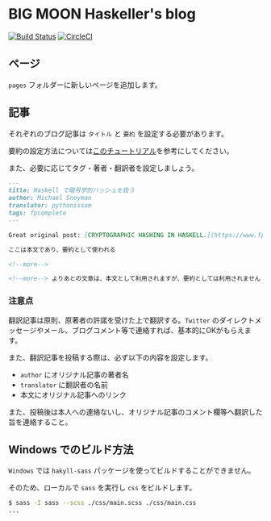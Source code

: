 # BIG MOON Haskeller's blog

[![Build Status](https://travis-ci.org/e-bigmoon/haskell-blog.svg?branch=master)](https://travis-ci.org/e-bigmoon/haskell-blog)
[![CircleCI](https://circleci.com/gh/e-bigmoon/haskell-blog.svg?style=svg)](https://circleci.com/gh/e-bigmoon/haskell-blog)

## ページ

`pages` フォルダーに新しいページを追加します。

## 記事

それぞれのブログ記事は `タイトル` と `要約` を設定する必要があります。

要約の設定方法については[このチュートリアル](https://jaspervdj.be/hakyll/tutorials/using-teasers-in-hakyll.html)を参考にしてください。

また、必要に応じてタグ・著者・翻訳者を設定しましょう。

```md
---
title: Haskell で暗号学的ハッシュを扱う
author: Michael Snoyman
translator: pythonissam
tags: fpcomplete
---

Great original post: [CRYPTOGRAPHIC HASHING IN HASKELL.](https://www.fpcomplete.com/blog/2017/09/cryptographic-hashing-haskell).

ここは本文であり、要約として使われる

<!--more-->

<!--more--> よりあとの文章は、本文として利用されますが、要約としては利用されません
```

### 注意点

翻訳記事は原則、原著者の許諾を受けた上で翻訳する。`Twitter` のダイレクトメッセージやメール、ブログコメント等で連絡すれば、基本的にOKがもらえます。

また、翻訳記事を投稿する際は、必ず以下の内容を設定します。

- `author` にオリジナル記事の著者名
- `translator` に翻訳者の名前
- 本文にオリジナル記事へのリンク

また、投稿後は本人への連絡ないし、オリジナル記事のコメント欄等へ翻訳した旨を連絡すること。

## Windows でのビルド方法

`Windows` では `hakyll-sass` パッケージを使ってビルドすることができません。

そのため、ローカルで `sass` を実行し `css` をビルドします。

```sh
$ sass -I sass --scss ./css/main.scss ./css/main.css
...
```
